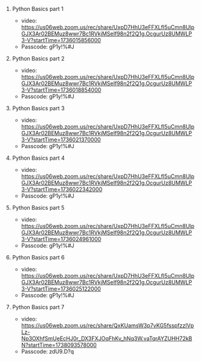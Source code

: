 1. Python Basics part 1  
      * video: https://us06web.zoom.us/rec/share/UxpD7HhU3eFFXLfI5uCmn8UlpGJX3Ar02BEMuz8wwr7Bc1RVkjMSeIf98n2f2Q1g.OcgurUz8UMWLP3-V?startTime=1736015856000
      * Passcode:  gP1y!%#J

2. Python Basics part 2
      * video: https://us06web.zoom.us/rec/share/UxpD7HhU3eFFXLfI5uCmn8UlpGJX3Ar02BEMuz8wwr7Bc1RVkjMSeIf98n2f2Q1g.OcgurUz8UMWLP3-V?startTime=1736018854000
      * Passcode:   gP1y!%#J
3. Python Basics part 3
      * video: https://us06web.zoom.us/rec/share/UxpD7HhU3eFFXLfI5uCmn8UlpGJX3Ar02BEMuz8wwr7Bc1RVkjMSeIf98n2f2Q1g.OcgurUz8UMWLP3-V?startTime=1736021370000
      * Passcode:  gP1y!%#J
4. Python Basics part 4
      * video: https://us06web.zoom.us/rec/share/UxpD7HhU3eFFXLfI5uCmn8UlpGJX3Ar02BEMuz8wwr7Bc1RVkjMSeIf98n2f2Q1g.OcgurUz8UMWLP3-V?startTime=1736022342000
      * Passcode:  gP1y!%#J
5. Python Basics part 5
      * video: https://us06web.zoom.us/rec/share/UxpD7HhU3eFFXLfI5uCmn8UlpGJX3Ar02BEMuz8wwr7Bc1RVkjMSeIf98n2f2Q1g.OcgurUz8UMWLP3-V?startTime=1736024961000
      * Passcode:  gP1y!%#J
6. Python Basics part 6
      * video: https://us06web.zoom.us/rec/share/UxpD7HhU3eFFXLfI5uCmn8UlpGJX3Ar02BEMuz8wwr7Bc1RVkjMSeIf98n2f2Q1g.OcgurUz8UMWLP3-V?startTime=1736025122000
      * Passcode:  gP1y!%#J

7. Python Basics part 7  
      * video: https://us06web.zoom.us/rec/share/QxKUamsW3p7vKG5fsspfzzIVpLz-Np3OXhfSmUeEcHJ0r_DX3FXJOqFhKv_hNq3W.vaTqrAYZUHH72kBN?startTime=1738093578000  
      * Passcode: zdU9.D?q
